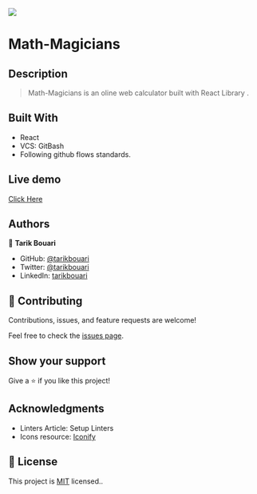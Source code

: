 ![](https://img.shields.io/badge/Microverse-blueviolet)

# Math-Magicians

## Description

> Math-Magicians is an oline web calculator built with React Library .

## Built With
- React 
- VCS: GitBash
- Following github flows standards.

## Live demo

[Click Here](https://startling-profiterole-1f22f5.netlify.app/)

## Authors

👤 **Tarik Bouari**

- GitHub: [@tarikbouari](https://github.com/tarikbouari)
- Twitter: [@tarikbouari](https://twitter.com/TarikBouari)
- LinkedIn: [tarikbouari](https://www.linkedin.com/in/tarik-bouari-44b7191a6/)

## 🤝 Contributing

Contributions, issues, and feature requests are welcome!

Feel free to check the [issues page](../../issues/).

## Show your support

Give a ⭐️ if you like this project!

## Acknowledgments

- Linters Article: Setup Linters
- Icons resource: [Iconify](https://iconify.design/cons8)

## 📝 License

This project is [MIT](./MIT.md) licensed..

